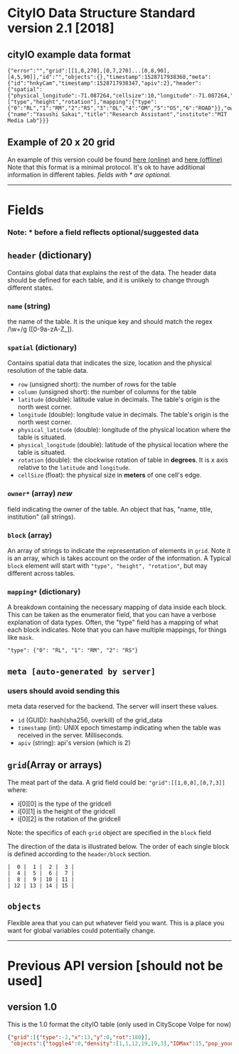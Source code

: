 # CityIO Data Structure Standard version 2.1 [2018]

## cityIO example data format 
```
{"error":"","grid":[[1,0,270],[0,7,270]...[0,8,90],[4,5,90]],"id":"","objects":{},"timestamp":1528717938368,"meta":{"id":"hnkyCam","timestamp":1528717938347,"apiv":2},"header":{"spatial":{"physical_longitude":-71.087264,"cellsize":10,"longitude":-71.087264,"rotation":217,"nrows":5,"latitude":42.360357,"ncols":7,"physical_latitude":42.360357},"name":"virtual_table","block":["type","height","rotation"],"mapping":{"type":{"0":"RL","1":"RM","2":"RS","3":"OL","4":"OM","5":"OS","6":"ROAD"}},"owner":{"name":"Yasushi Sakai","title":"Research Assistant","institute":"MIT Media Lab"}}}
```

## Example of 20 x 20 grid
An example of this version could be found [here (online)](https://cityio.media.mit.edu/api/table/virtual_table) and [here (offline)](https://github.com/CityScope/CS_CityIO_Backend/blob/master/examples/virtual_table.json)
Note that this format is a minimal protocol. It's ok to have additional information in different tables.
_fields with * are optional._

____
# Fields

### Note: * before a field reflects optional/suggested data
 
## ```header``` (dictionary)

Contains global data that explains the rest of the data. The header data should be defined for each table, and it is unlikely to change through different states.

### ```name``` (string)

the name of the table. It is the unique key and should match the regex /\w+/g ([0-9a-zA-Z_]).

### ```spatial``` (dictionary)

Contains spatial data that indicates the size, location and the physical resolution of the table data. 

- ```row``` (unsigned short): the number of rows for the table
- ```column``` (unsigned short): the number of columns for the table
- ``` latitude ``` (double): latitude value in decimals. The table's origin is the north west corner.
- ``` longitude ``` (double): longitude value in decimals. The table's origin is the north west corner.
- ``` physical_latitude ``` (double): longitude of the physical location where the table is situated.
- ``` physical_longitude ``` (double): latitude of the physical location where the table is situated.
- ``` rotation ``` (double): the clockwise rotation of table in **degrees**. It is x axis relative to the ```latitude``` and ```longitude```.
- ``` cellSize ``` (float): the physical size in **meters** of one cell's edge. 

### ```owner*``` (array) _new_
field indicating the owner of the table. An object that has, "name, title, institution" (all strings).

### ```block``` (array)
An array of strings to indicate the representation of elements in ```grid```. Note it is an array, which is takes account on the order of the information. A Typical ```block``` element will start with ```"type", "height", "rotation"```, but may different across tables.

### ```mapping*``` (dictionary)
A breakdown containing the necessary mapping of data inside each block. This can be taken as the enumerator field, that you can have a verbose explanation of data types. Often, the "type" field has a mapping of what each block indicates.
Note that you can have multiple mappings, for things like ```mask```.
```
"type": {"0": "RL", "1": "RM", "2": "RS"}
```

## ```meta [auto-generated by server]```
### users should avoid sending this
meta data reserved for the backend. The server will insert these values.
- ```id``` (GUID): hash(sha256, overkill) of the grid_data
- ```timestamp``` (int): UNIX epoch timestamp indicating when the table was received in the server. Milliseconds.
- ```apiv``` (string): api's version (which is 2)

## ```grid```(Array or arrays)

The meat part of the data. A grid field could be:
`"grid":[[1,0,0],[0,7,3]]` where:
- i[0][0] is the type of the gridcell
- i[0][1] is the height of the gridcell
- i[0][2] is the rotation of the gridcell

Note: the specifics of each `grid` object are specified in the `block` field

The direction of the data is illustrated below. The order of each single block is defined according to the ```header/block``` section.
```
|  0 |  1 |  2 |  3 |
|  4 |  5 |  6 |  7 |
|  8 |  9 | 10 | 11 |
| 12 | 13 | 14 | 15 |
```
## ```objects```

Flexible area that you can put whatever field you want. This is a place you want for global variables could potentially change.


____
# Previous API version [should not be used]
## version 1.0 

This is the 1.0 format the cityIO table (only used in CityScope Volpe for now)
```json
{"grid":[{"type":-2,"x":13,"y":0,"rot":180}],
 "objects":{"toggle4":0,"density":[1,1,12,19,19,3],"IDMax":15,"pop_young":0,"dockID":-1,"slider1":0.95,"dockRotation":0,"pop_old":0,"pop_mid":0,"toggle1":5,"toggle2":0,"toggle3":0},"id":"-Kj4L11NdrdbhHCcGGPo","timestamp":1493664538794}
```




